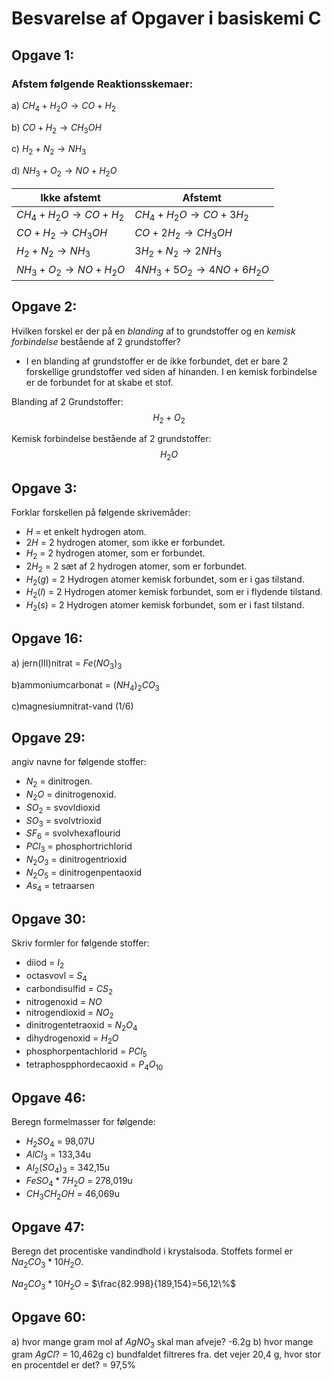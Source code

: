 # Besvarelse af Opgaver i basiskemi C

## Opgave 1: 
### Afstem følgende Reaktionsskemaer:

a) $CH_4+H_2O→CO+H_2$

b) $CO+H_2→CH_3OH$

c) $H_2+N_2→NH_3$

d) $NH_3+O_2→NO+H_2O$

| Ikke afstemt       | Afstemt                  |
| -------------      |---------                 |    
| $CH_4+H_2O→CO+H_2$ | $CH_4+H_2O→CO+3H_2$      |
| $CO+H_2→CH_3OH$    | $CO+2H_2→CH_3OH$         |
| $H_2+N_2→NH_3$     | $3H_2+N_2→2NH_3$         |
| $NH_3+O_2→NO+H_2O$ | $4NH_3+5O_2→4NO+6H_2O$   |

## Opgave 2:
Hvilken forskel er der på en _blanding_ af to grundstoffer og en _kemisk forbindelse_ bestående af 2 grundstoffer?

* I en blanding af grundstoffer er de ikke forbundet, det er bare 2 forskellige grundstoffer ved siden af hinanden. I en kemisk forbindelse er de forbundet for at skabe et stof. 

Blanding af 2 Grundstoffer:
$$H_2 + O_2$$

Kemisk forbindelse bestående af 2 grundstoffer:
$$H_2O$$

## Opgave 3: 
Forklar forskellen på følgende skrivemåder:
* $H$ = et enkelt hydrogen atom.
* $2H$ = 2 hydrogen atomer, som ikke er forbundet. 
* $H_2$ = 2 hydrogen atomer, som er forbundet. 
* $2H_2$ = 2 sæt af 2 hydrogen atomer, som er forbundet.
* $H_2(g)$ = 2 Hydrogen atomer kemisk forbundet, som er i gas tilstand.
* $H_2(l)$ = 2 Hydrogen atomer kemisk forbundet, som er i flydende tilstand.
* $H_2(s)$ = 2 Hydrogen atomer kemisk forbundet, som er i fast tilstand.

## Opgave 16: 
a) jern(III)nitrat = $Fe(NO_3)_3$

b)ammoniumcarbonat = $(NH_4)_2CO_3$

c)magnesiumnitrat-vand (1/6)

## Opgave 29:
angiv navne for følgende stoffer:

* $N_2$ = dinitrogen.
* $N_2O$ = dinitrogenoxid.
* $SO_2$ = svovldioxid
* $SO_3$ = svolvtrioxid
* $SF_6$ = svolvhexaflourid
* $PCl_3$ = phosphortrichlorid
* $N_2O_3$ = dinitrogentrioxid
* $N_2O_5$ = dinitrogenpentaoxid
* $As_4$ = tetraarsen

## Opgave 30:
Skriv formler for følgende stoffer:
* diiod = $I_2$
* octasvovl = $S_4$
* carbondisulfid = $CS_2$
* nitrogenoxid = $NO$
* nitrogendioxid = $NO_2$
* dinitrogentetraoxid = $N_2O_4$
* dihydrogenoxid = $H_2O$
* phosphorpentachlorid = $PCl_5$
* tetraphospphordecaoxid = $P_4O_{10}$

## Opgave 46:
Beregn formelmasser for følgende: 

* $H_2SO_4$ = 98,07U
* $AlCl_3$ = 133,34u
* $Al_2(SO_4)_3$ = 342,15u
* $FeSO_4*7H_2O$ = 278,019u
* $CH_3CH_2OH$ = 46,069u

## Opgave 47:
Beregn det procentiske vandindhold i krystalsoda. Stoffets formel er $Na_2CO_3*10H_2O$. 

$Na_2CO_3*10H_2O$ = $\frac{82.998}{189,154}=56,12\%$

## Opgave 60: 
a) hvor mange gram mol af $AgNO_3$ skal man afveje? -6.2g
b) hvor mange gram $AgCl$? = 10,462g
c) bundfaldet filtreres fra. det vejer 20,4 g, hvor stor en procentdel er det? = 97,5%